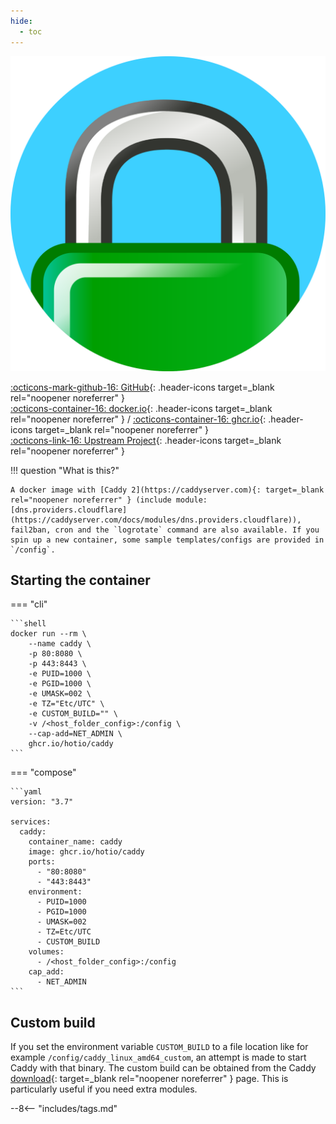 ```yaml
---
hide:
  - toc
---
```


<div class="image-logo"><img src="/img/image-logos/caddy.svg" alt="logo"></div>

[:octicons-mark-github-16: GitHub](https://github.com/hotio/caddy){: .header-icons target=_blank rel="noopener noreferrer" }  
[:octicons-container-16: docker.io](https://hub.docker.com/r/hotio/caddy){: .header-icons target=_blank rel="noopener noreferrer" }
 / [:octicons-container-16: ghcr.io](https://github.com/orgs/hotio/packages/container/package/caddy){: .header-icons target=_blank rel="noopener noreferrer" }  
[:octicons-link-16: Upstream Project](https://caddyserver.com){: .header-icons target=_blank rel="noopener noreferrer" }  

!!! question "What is this?"

    A docker image with [Caddy 2](https://caddyserver.com){: target=_blank rel="noopener noreferrer" } (include module: [dns.providers.cloudflare](https://caddyserver.com/docs/modules/dns.providers.cloudflare)), fail2ban, cron and the `logrotate` command are also available. If you spin up a new container, some sample templates/configs are provided in `/config`.

## Starting the container

=== "cli"

    ```shell
    docker run --rm \
        --name caddy \
        -p 80:8080 \
        -p 443:8443 \
        -e PUID=1000 \
        -e PGID=1000 \
        -e UMASK=002 \
        -e TZ="Etc/UTC" \
        -e CUSTOM_BUILD="" \
        -v /<host_folder_config>:/config \
        --cap-add=NET_ADMIN \
        ghcr.io/hotio/caddy
    ```

=== "compose"

    ```yaml
    version: "3.7"

    services:
      caddy:
        container_name: caddy
        image: ghcr.io/hotio/caddy
        ports:
          - "80:8080"
          - "443:8443"
        environment:
          - PUID=1000
          - PGID=1000
          - UMASK=002
          - TZ=Etc/UTC
          - CUSTOM_BUILD
        volumes:
          - /<host_folder_config>:/config
        cap_add:
          - NET_ADMIN
    ```

## Custom build

If you set the environment variable `CUSTOM_BUILD` to a file location like for example `/config/caddy_linux_amd64_custom`, an attempt is made to start Caddy with that binary. The custom build can be obtained from the Caddy [download](https://caddyserver.com/download){: target=_blank rel="noopener noreferrer" } page. This is particularly useful if you need extra modules.

--8<-- "includes/tags.md"
